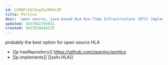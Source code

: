 ```yaml
---
id: LCNGFv1UJ1wyZwz9mViI0
title: Portico
desc: 'open source, java-based HLA Run-Time Infrastructure (RTI) implementation'
updated: 1637842785031
created: 1637839426175
---
```




probably the best option for open source HLA

- [[p.hasRepository]] https://github.com/openlvc/portico
- [[p.implements]] [[soln.HLA]]
